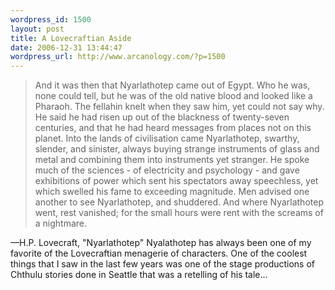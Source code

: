 ```yaml
--- 
wordpress_id: 1500
layout: post
title: A Lovecraftian Aside
date: 2006-12-31 13:44:47
wordpress_url: http://www.arcanology.com/?p=1500
---
```

<blockquote>
                                                                                                                                                                                                                                                                                                                                                                                                                                                                                                                                                                                                                                                                                                                                                                                                                                              And it was then that Nyarlathotep came out of Egypt. Who he was, none could tell, but he was of the old native blood and looked like a Pharaoh. The fellahin knelt when they saw him, yet could not say why. He said he had risen up out of the blackness of twenty-seven centuries, and that he had heard messages from places not on this planet. Into the lands of civilisation came Nyarlathotep, swarthy, slender, and sinister, always buying strange instruments of glass and metal and combining them into instruments yet stranger. He spoke much of the sciences - of electricity and psychology - and gave exhibitions of power which sent his spectators away speechless, yet which swelled his fame to exceeding magnitude. Men advised one another to see Nyarlathotep, and shuddered. And where Nyarlathotep went, rest vanished; for the small hours were rent with the screams of a nightmare.
                                                                                                                                                                                                                                                                                                                                                                                                                                                                                                                                                                                                                                                                                                                                                                                                                                            </blockquote> —H.P. Lovecraft, "Nyarlathotep" Nyalathotep has always been one of my favorite of the Lovecraftian menagerie of characters. One of the coolest things that I saw in the last few years was one of the stage productions of Chthulu stories done in Seattle that was a retelling of his tale...